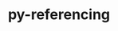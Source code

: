 ---
title: "py-referencing"
layout: cache
categories: [package, develop]
meta: {"compilers": ["gcc@=11.1.0", "gcc@=11.4.0", "gcc@=7.5.0", "gcc@=9.4.0"], "num_specs": 94, "num_specs_by_stack": {"data-vis-sdk": 11, "e4s": 29, "e4s-neoverse-v2": 18, "e4s-neoverse_v1": 9, "e4s-power": 4, "radiuss": 18, "root": 94}, "oss": ["ubuntu18.04", "ubuntu20.04", "ubuntu22.04"], "platforms": ["linux"], "stacks": ["data-vis-sdk", "e4s", "e4s-neoverse-v2", "e4s-neoverse_v1", "e4s-power", "radiuss", "root"], "targets": ["neoverse_v1", "neoverse_v2", "ppc64le", "x86_64_v3"], "versions": ["0.35.1"]}
spec_details: [{"compiler": "gcc@=11.1.0", "hash": "2umjoxt3cnudtylh3oj26u6rosyl3jhh", "os": "ubuntu20.04", "platform": "linux", "size": "-", "stacks": ["data-vis-sdk", "root"], "target": "x86_64_v3", "variants": ["build_system=python_pip"], "versions": ["0.35.1"]}, {"compiler": "gcc@=11.4.0", "hash": "2vmddkwd32o3eductysdxkkcc7ngi6kn", "os": "ubuntu22.04", "platform": "linux", "size": "-", "stacks": ["e4s", "root"], "target": "x86_64_v3", "variants": ["build_system=python_pip"], "versions": ["0.35.1"]}, {"compiler": "gcc@=11.4.0", "hash": "3ers3ogw3e54q5bscc5h64on2bcwlslx", "os": "ubuntu22.04", "platform": "linux", "size": "-", "stacks": ["e4s", "root"], "target": "x86_64_v3", "variants": ["build_system=python_pip"], "versions": ["0.35.1"]}, {"compiler": "gcc@=11.4.0", "hash": "3kh5mgg7acd3hsf7epd2w3cosj7mjqkj", "os": "ubuntu22.04", "platform": "linux", "size": "-", "stacks": ["e4s-neoverse-v2", "root"], "target": "neoverse_v2", "variants": ["build_system=python_pip"], "versions": ["0.35.1"]}, {"compiler": "gcc@=11.1.0", "hash": "5aqz2tyydjx2vrr733pyqutmp6bwhjpk", "os": "ubuntu20.04", "platform": "linux", "size": "-", "stacks": ["data-vis-sdk", "root"], "target": "x86_64_v3", "variants": ["build_system=python_pip"], "versions": ["0.35.1"]}, {"compiler": "gcc@=7.5.0", "hash": "5fsuky2ehxedw7dg474izqcubjl425p7", "os": "ubuntu18.04", "platform": "linux", "size": "-", "stacks": ["root"], "target": "x86_64_v3", "variants": ["build_system=python_pip"], "versions": ["0.35.1"]}, {"compiler": "gcc@=11.4.0", "hash": "5qk2vjox3pclnvxqne2x4z7lzv4eflnz", "os": "ubuntu22.04", "platform": "linux", "size": "-", "stacks": ["e4s-neoverse_v1", "root"], "target": "neoverse_v1", "variants": ["build_system=python_pip"], "versions": ["0.35.1"]}, {"compiler": "gcc@=11.4.0", "hash": "5uhnk5men76kodwdg4q3jl5dcqe2vxu5", "os": "ubuntu22.04", "platform": "linux", "size": "-", "stacks": ["e4s-neoverse-v2", "root"], "target": "neoverse_v2", "variants": ["build_system=python_pip"], "versions": ["0.35.1"]}, {"compiler": "gcc@=11.4.0", "hash": "5yd6o2pnsxbbchesomiz6yh2ruvgc6ox", "os": "ubuntu22.04", "platform": "linux", "size": "-", "stacks": ["e4s", "root"], "target": "x86_64_v3", "variants": ["build_system=python_pip"], "versions": ["0.35.1"]}, {"compiler": "gcc@=11.4.0", "hash": "5yur55izs4i4ecxbr52h6bxux4cmalqz", "os": "ubuntu22.04", "platform": "linux", "size": "-", "stacks": ["e4s-neoverse-v2", "root"], "target": "neoverse_v2", "variants": ["build_system=python_pip"], "versions": ["0.35.1"]}, {"compiler": "gcc@=11.4.0", "hash": "67sw7an4l57kqgqujhit5gdlvq6akebp", "os": "ubuntu22.04", "platform": "linux", "size": "-", "stacks": ["e4s", "root"], "target": "x86_64_v3", "variants": ["build_system=python_pip"], "versions": ["0.35.1"]}, {"compiler": "gcc@=11.4.0", "hash": "6vqb4iai65gt6udrlakd4t5ocqxgihzm", "os": "ubuntu22.04", "platform": "linux", "size": "-", "stacks": ["e4s-neoverse-v2", "root"], "target": "neoverse_v2", "variants": ["build_system=python_pip"], "versions": ["0.35.1"]}, {"compiler": "gcc@=9.4.0", "hash": "73krdfvhxfay56a6pprtbdxp3recd7e3", "os": "ubuntu20.04", "platform": "linux", "size": "-", "stacks": ["e4s-power", "root"], "target": "ppc64le", "variants": ["build_system=python_pip"], "versions": ["0.35.1"]}, {"compiler": "gcc@=11.4.0", "hash": "7becqkf477xfvt27tzlrliebpfugr2ez", "os": "ubuntu22.04", "platform": "linux", "size": "-", "stacks": ["e4s-neoverse-v2", "root"], "target": "neoverse_v2", "variants": ["build_system=python_pip"], "versions": ["0.35.1"]}, {"compiler": "gcc@=11.4.0", "hash": "7jajoot7lt5szngugx6u6ogn6ahon7d6", "os": "ubuntu22.04", "platform": "linux", "size": "-", "stacks": ["e4s", "root"], "target": "x86_64_v3", "variants": ["build_system=python_pip"], "versions": ["0.35.1"]}, {"compiler": "gcc@=11.4.0", "hash": "a243awp5y6jcrrpl525ydfq74hshxcwl", "os": "ubuntu22.04", "platform": "linux", "size": "-", "stacks": ["e4s", "root"], "target": "x86_64_v3", "variants": ["build_system=python_pip"], "versions": ["0.35.1"]}, {"compiler": "gcc@=7.5.0", "hash": "a3yqeswznrpdtpsfg4spgs3g7rywi7ko", "os": "ubuntu18.04", "platform": "linux", "size": "-", "stacks": ["radiuss", "root"], "target": "x86_64_v3", "variants": ["build_system=python_pip"], "versions": ["0.35.1"]}, {"compiler": "gcc@=11.4.0", "hash": "a6i4xktjy7hx26ae7fowxkfxihjf47gs", "os": "ubuntu22.04", "platform": "linux", "size": "-", "stacks": ["e4s", "root"], "target": "x86_64_v3", "variants": ["build_system=python_pip"], "versions": ["0.35.1"]}, {"compiler": "gcc@=11.1.0", "hash": "atsdlz4fh5zcrw5itne6afpjbzv4xloa", "os": "ubuntu20.04", "platform": "linux", "size": "-", "stacks": ["data-vis-sdk", "root"], "target": "x86_64_v3", "variants": ["build_system=python_pip"], "versions": ["0.35.1"]}, {"compiler": "gcc@=7.5.0", "hash": "ay2cgkzn3b6lh2yf2qddasddmpvf5ftu", "os": "ubuntu18.04", "platform": "linux", "size": "-", "stacks": ["radiuss", "root"], "target": "x86_64_v3", "variants": ["build_system=python_pip"], "versions": ["0.35.1"]}, {"compiler": "gcc@=11.4.0", "hash": "aycxtkoovuky56bj3dtmmbdxr5apbics", "os": "ubuntu22.04", "platform": "linux", "size": "-", "stacks": ["e4s-neoverse-v2", "root"], "target": "neoverse_v2", "variants": ["build_system=python_pip"], "versions": ["0.35.1"]}, {"compiler": "gcc@=7.5.0", "hash": "beyjpvbv4pdkenm264tirfwcuzwtzdk6", "os": "ubuntu18.04", "platform": "linux", "size": "-", "stacks": ["radiuss", "root"], "target": "x86_64_v3", "variants": ["build_system=python_pip"], "versions": ["0.35.1"]}, {"compiler": "gcc@=11.4.0", "hash": "brq5hi6ywirdytzxln57pfxiapbesmci", "os": "ubuntu22.04", "platform": "linux", "size": "-", "stacks": ["e4s", "root"], "target": "x86_64_v3", "variants": ["build_system=python_pip"], "versions": ["0.35.1"]}, {"compiler": "gcc@=11.1.0", "hash": "bshy3v5kxqodsrq6zebh5xkqwdechnwa", "os": "ubuntu20.04", "platform": "linux", "size": "-", "stacks": ["data-vis-sdk", "root"], "target": "x86_64_v3", "variants": ["build_system=python_pip"], "versions": ["0.35.1"]}, {"compiler": "gcc@=11.4.0", "hash": "cixikhasx75ej5mqp4ocsj44xddis7mi", "os": "ubuntu22.04", "platform": "linux", "size": "-", "stacks": ["e4s", "root"], "target": "x86_64_v3", "variants": ["build_system=python_pip"], "versions": ["0.35.1"]}, {"compiler": "gcc@=11.1.0", "hash": "dywplitmltkowohuhzyjwqchcpbroro6", "os": "ubuntu20.04", "platform": "linux", "size": "-", "stacks": ["data-vis-sdk", "root"], "target": "x86_64_v3", "variants": ["build_system=python_pip"], "versions": ["0.35.1"]}, {"compiler": "gcc@=11.4.0", "hash": "e2iulljp5qgtvsgzolzqhabveh4l4qu5", "os": "ubuntu22.04", "platform": "linux", "size": "-", "stacks": ["e4s", "root"], "target": "x86_64_v3", "variants": ["build_system=python_pip"], "versions": ["0.35.1"]}, {"compiler": "gcc@=11.4.0", "hash": "e6hyxrhp2o6zbxbta3ghqfg6f45cvcnr", "os": "ubuntu22.04", "platform": "linux", "size": "-", "stacks": ["e4s-neoverse_v1", "root"], "target": "neoverse_v1", "variants": ["build_system=python_pip"], "versions": ["0.35.1"]}, {"compiler": "gcc@=11.4.0", "hash": "e6sii3fbo35trgdv4msgbkqmksv6pefg", "os": "ubuntu22.04", "platform": "linux", "size": "-", "stacks": ["e4s-neoverse-v2", "root"], "target": "neoverse_v2", "variants": ["build_system=python_pip"], "versions": ["0.35.1"]}, {"compiler": "gcc@=7.5.0", "hash": "egx3ssdh4eqoh5zc6k7rip3gtys6efkw", "os": "ubuntu18.04", "platform": "linux", "size": "-", "stacks": ["radiuss", "root"], "target": "x86_64_v3", "variants": ["build_system=python_pip"], "versions": ["0.35.1"]}, {"compiler": "gcc@=11.4.0", "hash": "elmkbhq32m3p7fu23bbcf5of2qghtnnq", "os": "ubuntu22.04", "platform": "linux", "size": "-", "stacks": ["e4s-neoverse-v2", "root"], "target": "neoverse_v2", "variants": ["build_system=python_pip"], "versions": ["0.35.1"]}, {"compiler": "gcc@=11.4.0", "hash": "ezottvis2ixzdli7bsfelbpouilrwya6", "os": "ubuntu22.04", "platform": "linux", "size": "-", "stacks": ["e4s-neoverse_v1", "root"], "target": "neoverse_v1", "variants": ["build_system=python_pip"], "versions": ["0.35.1"]}, {"compiler": "gcc@=11.4.0", "hash": "flndjwnhdisjr4t4bpmnymcyjwzengxb", "os": "ubuntu22.04", "platform": "linux", "size": "-", "stacks": ["e4s", "root"], "target": "x86_64_v3", "variants": ["build_system=python_pip"], "versions": ["0.35.1"]}, {"compiler": "gcc@=11.4.0", "hash": "g6a2yrisy5spgouqlmlrabcliacixcev", "os": "ubuntu22.04", "platform": "linux", "size": "-", "stacks": ["e4s", "root"], "target": "x86_64_v3", "variants": ["build_system=python_pip"], "versions": ["0.35.1"]}, {"compiler": "gcc@=7.5.0", "hash": "geau3ubaxbn245czal7qh5pkqs4taufe", "os": "ubuntu18.04", "platform": "linux", "size": "-", "stacks": ["radiuss", "root"], "target": "x86_64_v3", "variants": ["build_system=python_pip"], "versions": ["0.35.1"]}, {"compiler": "gcc@=11.4.0", "hash": "gfxuonpjqz6eishr6jzrsvtcmvm3eecy", "os": "ubuntu22.04", "platform": "linux", "size": "-", "stacks": ["e4s-neoverse-v2", "root"], "target": "neoverse_v2", "variants": ["build_system=python_pip"], "versions": ["0.35.1"]}, {"compiler": "gcc@=7.5.0", "hash": "ggrjf2lstubkmbzvasncbotfhqhghbni", "os": "ubuntu18.04", "platform": "linux", "size": "-", "stacks": ["radiuss", "root"], "target": "x86_64_v3", "variants": ["build_system=python_pip"], "versions": ["0.35.1"]}, {"compiler": "gcc@=11.4.0", "hash": "gkh4m6nipsrxpr7txj7equxk3sc7o46r", "os": "ubuntu22.04", "platform": "linux", "size": "-", "stacks": ["e4s-neoverse-v2", "root"], "target": "neoverse_v2", "variants": ["build_system=python_pip"], "versions": ["0.35.1"]}, {"compiler": "gcc@=7.5.0", "hash": "gn2fgxsp2u7mo52zkvd3gl6tw5pheqy4", "os": "ubuntu18.04", "platform": "linux", "size": "-", "stacks": ["radiuss", "root"], "target": "x86_64_v3", "variants": ["build_system=python_pip"], "versions": ["0.35.1"]}, {"compiler": "gcc@=11.1.0", "hash": "h5ziwkwhpy2lxlvkwngxhvggbdblmek3", "os": "ubuntu20.04", "platform": "linux", "size": "-", "stacks": ["data-vis-sdk", "root"], "target": "x86_64_v3", "variants": ["build_system=python_pip"], "versions": ["0.35.1"]}, {"compiler": "gcc@=7.5.0", "hash": "hwmujrjt6jn26texbqgilprkzg5cvgyk", "os": "ubuntu18.04", "platform": "linux", "size": "-", "stacks": ["radiuss", "root"], "target": "x86_64_v3", "variants": ["build_system=python_pip"], "versions": ["0.35.1"]}, {"compiler": "gcc@=11.4.0", "hash": "i5qg523x3cbkojpetkcmtxjreil2gii4", "os": "ubuntu22.04", "platform": "linux", "size": "-", "stacks": ["e4s-neoverse-v2", "root"], "target": "neoverse_v2", "variants": ["build_system=python_pip"], "versions": ["0.35.1"]}, {"compiler": "gcc@=11.4.0", "hash": "iorm4bj66cjwqesxn4i27a224yc6qkx3", "os": "ubuntu22.04", "platform": "linux", "size": "-", "stacks": ["e4s", "root"], "target": "x86_64_v3", "variants": ["build_system=python_pip"], "versions": ["0.35.1"]}, {"compiler": "gcc@=11.4.0", "hash": "iruez3j3p3cjcrm6ys2ls3ouvttt5zvq", "os": "ubuntu22.04", "platform": "linux", "size": "-", "stacks": ["e4s", "root"], "target": "x86_64_v3", "variants": ["build_system=python_pip"], "versions": ["0.35.1"]}, {"compiler": "gcc@=7.5.0", "hash": "jxhgcn662p3etuebdnxi4ryecmotva2o", "os": "ubuntu18.04", "platform": "linux", "size": "-", "stacks": ["radiuss", "root"], "target": "x86_64_v3", "variants": ["build_system=python_pip"], "versions": ["0.35.1"]}, {"compiler": "gcc@=11.4.0", "hash": "jxv6a622v4kfpnsqi2r2hqwxqwsykfu5", "os": "ubuntu22.04", "platform": "linux", "size": "-", "stacks": ["e4s", "root"], "target": "x86_64_v3", "variants": ["build_system=python_pip"], "versions": ["0.35.1"]}, {"compiler": "gcc@=7.5.0", "hash": "khabjijpjejhzxb5wugprbi3tdaqwzav", "os": "ubuntu18.04", "platform": "linux", "size": "-", "stacks": ["radiuss", "root"], "target": "x86_64_v3", "variants": ["build_system=python_pip"], "versions": ["0.35.1"]}, {"compiler": "gcc@=11.4.0", "hash": "kjs5u4lbzo65ku3n6b2fltmb2vsnudqr", "os": "ubuntu22.04", "platform": "linux", "size": "-", "stacks": ["e4s", "root"], "target": "x86_64_v3", "variants": ["build_system=python_pip"], "versions": ["0.35.1"]}, {"compiler": "gcc@=11.4.0", "hash": "kjueyats22yopj7h7udsl27cjopeuvqo", "os": "ubuntu22.04", "platform": "linux", "size": "-", "stacks": ["e4s-neoverse_v1", "root"], "target": "neoverse_v1", "variants": ["build_system=python_pip"], "versions": ["0.35.1"]}, {"compiler": "gcc@=7.5.0", "hash": "kr3r3u5djrs5kffglqrtbhedwyqrpdwe", "os": "ubuntu18.04", "platform": "linux", "size": "-", "stacks": ["radiuss", "root"], "target": "x86_64_v3", "variants": ["build_system=python_pip"], "versions": ["0.35.1"]}, {"compiler": "gcc@=11.1.0", "hash": "kwfrtecryt6f23ma6csxxyl5g2lqtbpi", "os": "ubuntu20.04", "platform": "linux", "size": "-", "stacks": ["data-vis-sdk", "root"], "target": "x86_64_v3", "variants": ["build_system=python_pip"], "versions": ["0.35.1"]}, {"compiler": "gcc@=11.1.0", "hash": "l56akg526jpbr4sotyzrt4gtirkjxntj", "os": "ubuntu20.04", "platform": "linux", "size": "-", "stacks": ["data-vis-sdk", "root"], "target": "x86_64_v3", "variants": ["build_system=python_pip"], "versions": ["0.35.1"]}, {"compiler": "gcc@=11.4.0", "hash": "lvlhrujokmqx4xo7qpifhwzlff5ixf7u", "os": "ubuntu22.04", "platform": "linux", "size": "-", "stacks": ["e4s", "root"], "target": "x86_64_v3", "variants": ["build_system=python_pip"], "versions": ["0.35.1"]}, {"compiler": "gcc@=11.4.0", "hash": "m733xmp4t6ojccnq53nlx3l2h3x57oxe", "os": "ubuntu22.04", "platform": "linux", "size": "-", "stacks": ["e4s-neoverse_v1", "root"], "target": "neoverse_v1", "variants": ["build_system=python_pip"], "versions": ["0.35.1"]}, {"compiler": "gcc@=7.5.0", "hash": "mdwit4abkagka2adas3ny63adffypmsa", "os": "ubuntu18.04", "platform": "linux", "size": "-", "stacks": ["radiuss", "root"], "target": "x86_64_v3", "variants": ["build_system=python_pip"], "versions": ["0.35.1"]}, {"compiler": "gcc@=11.4.0", "hash": "mhlpjamtwkvcrtxmnrwmlziu3dutfbsl", "os": "ubuntu22.04", "platform": "linux", "size": "-", "stacks": ["e4s", "root"], "target": "x86_64_v3", "variants": ["build_system=python_pip"], "versions": ["0.35.1"]}, {"compiler": "gcc@=11.4.0", "hash": "mtsdczyhddsvtj6p74pk5totg4no3krt", "os": "ubuntu22.04", "platform": "linux", "size": "-", "stacks": ["e4s-neoverse_v1", "root"], "target": "neoverse_v1", "variants": ["build_system=python_pip"], "versions": ["0.35.1"]}, {"compiler": "gcc@=11.4.0", "hash": "o2yqv6zaxt3ux2rzjkw2izqpxrzvgfbp", "os": "ubuntu22.04", "platform": "linux", "size": "-", "stacks": ["e4s-neoverse-v2", "root"], "target": "neoverse_v2", "variants": ["build_system=python_pip"], "versions": ["0.35.1"]}, {"compiler": "gcc@=11.4.0", "hash": "objy4vm4e65kw6a7xpehtgkoaiaqqvre", "os": "ubuntu22.04", "platform": "linux", "size": "-", "stacks": ["root"], "target": "neoverse_v2", "variants": ["build_system=python_pip"], "versions": ["0.35.1"]}, {"compiler": "gcc@=11.4.0", "hash": "p3dbrfrfo5urtxxrosxy7zzl3zyxpls7", "os": "ubuntu22.04", "platform": "linux", "size": "-", "stacks": ["e4s", "root"], "target": "x86_64_v3", "variants": ["build_system=python_pip"], "versions": ["0.35.1"]}, {"compiler": "gcc@=11.4.0", "hash": "psgkhcgv2krnjkfbzqyqme2x6agl7wz5", "os": "ubuntu22.04", "platform": "linux", "size": "-", "stacks": ["e4s", "root"], "target": "x86_64_v3", "variants": ["build_system=python_pip"], "versions": ["0.35.1"]}, {"compiler": "gcc@=11.4.0", "hash": "qiisk23qw27d5hm6hff65u5n6uj6h2s4", "os": "ubuntu22.04", "platform": "linux", "size": "-", "stacks": ["e4s", "root"], "target": "x86_64_v3", "variants": ["build_system=python_pip"], "versions": ["0.35.1"]}, {"compiler": "gcc@=9.4.0", "hash": "qimftw34mr2amhf4aqb6zli4fyqgjm43", "os": "ubuntu20.04", "platform": "linux", "size": "-", "stacks": ["e4s-power", "root"], "target": "ppc64le", "variants": ["build_system=python_pip"], "versions": ["0.35.1"]}, {"compiler": "gcc@=11.4.0", "hash": "qtk3hkmdsaje3ukipxfq54h6oihh33sj", "os": "ubuntu22.04", "platform": "linux", "size": "-", "stacks": ["e4s", "root"], "target": "x86_64_v3", "variants": ["build_system=python_pip"], "versions": ["0.35.1"]}, {"compiler": "gcc@=11.1.0", "hash": "rhzynbuglfntrxo6vy2nlg5utgmicuiv", "os": "ubuntu20.04", "platform": "linux", "size": "-", "stacks": ["data-vis-sdk", "root"], "target": "x86_64_v3", "variants": ["build_system=python_pip"], "versions": ["0.35.1"]}, {"compiler": "gcc@=11.4.0", "hash": "rjflr2jfohdx3miovevdnxhvmd43e4qq", "os": "ubuntu22.04", "platform": "linux", "size": "-", "stacks": ["e4s-neoverse-v2", "root"], "target": "neoverse_v2", "variants": ["build_system=python_pip"], "versions": ["0.35.1"]}, {"compiler": "gcc@=11.4.0", "hash": "ruwdlz66neymthu3hsas6qxmnhqrjqi6", "os": "ubuntu22.04", "platform": "linux", "size": "-", "stacks": ["e4s-neoverse_v1", "root"], "target": "neoverse_v1", "variants": ["build_system=python_pip"], "versions": ["0.35.1"]}, {"compiler": "gcc@=11.4.0", "hash": "rwrmwdkwcnyfhaupd3mj2oibn2r53obt", "os": "ubuntu22.04", "platform": "linux", "size": "-", "stacks": ["e4s-neoverse-v2", "root"], "target": "neoverse_v2", "variants": ["build_system=python_pip"], "versions": ["0.35.1"]}, {"compiler": "gcc@=11.1.0", "hash": "s3pyhv5v5jyemt5nv3tqxdykthvwurxv", "os": "ubuntu20.04", "platform": "linux", "size": "-", "stacks": ["data-vis-sdk", "root"], "target": "x86_64_v3", "variants": ["build_system=python_pip"], "versions": ["0.35.1"]}, {"compiler": "gcc@=11.4.0", "hash": "sdlv3yg2ikfrpqos5m2kcz3wnthcc46v", "os": "ubuntu22.04", "platform": "linux", "size": "-", "stacks": ["e4s", "root"], "target": "x86_64_v3", "variants": ["build_system=python_pip"], "versions": ["0.35.1"]}, {"compiler": "gcc@=11.4.0", "hash": "t3kgpoqelutioibbrevy5cgffuyeig5f", "os": "ubuntu22.04", "platform": "linux", "size": "-", "stacks": ["e4s", "root"], "target": "x86_64_v3", "variants": ["build_system=python_pip"], "versions": ["0.35.1"]}, {"compiler": "gcc@=11.4.0", "hash": "teafskiehtq2davi72dj2wxnesotlcoj", "os": "ubuntu22.04", "platform": "linux", "size": "-", "stacks": ["e4s", "root"], "target": "x86_64_v3", "variants": ["build_system=python_pip"], "versions": ["0.35.1"]}, {"compiler": "gcc@=11.4.0", "hash": "teqc66ios4tjj4fbgqw27h5r2rvs6wtn", "os": "ubuntu22.04", "platform": "linux", "size": "-", "stacks": ["e4s", "root"], "target": "x86_64_v3", "variants": ["build_system=python_pip"], "versions": ["0.35.1"]}, {"compiler": "gcc@=11.4.0", "hash": "tfek6ko5ayolrqmaixhnsum2pfxtprxv", "os": "ubuntu22.04", "platform": "linux", "size": "-", "stacks": ["e4s-neoverse-v2", "root"], "target": "neoverse_v2", "variants": ["build_system=python_pip"], "versions": ["0.35.1"]}, {"compiler": "gcc@=11.4.0", "hash": "tj7557rklrxj5vx24wowxdu2kh5m4wun", "os": "ubuntu22.04", "platform": "linux", "size": "-", "stacks": ["e4s-neoverse-v2", "root"], "target": "neoverse_v2", "variants": ["build_system=python_pip"], "versions": ["0.35.1"]}, {"compiler": "gcc@=7.5.0", "hash": "tujdwarp47qjlhhiqxnyhcvrx76mnotk", "os": "ubuntu18.04", "platform": "linux", "size": "-", "stacks": ["root"], "target": "x86_64_v3", "variants": ["build_system=python_pip"], "versions": ["0.35.1"]}, {"compiler": "gcc@=11.4.0", "hash": "tvut5u2gu37njlgz3jnxavz5x2jlc26h", "os": "ubuntu22.04", "platform": "linux", "size": "-", "stacks": ["e4s", "root"], "target": "x86_64_v3", "variants": ["build_system=python_pip"], "versions": ["0.35.1"]}, {"compiler": "gcc@=11.4.0", "hash": "u2kjrdog3piare5cpbfpksipkp25acmz", "os": "ubuntu22.04", "platform": "linux", "size": "-", "stacks": ["root"], "target": "x86_64_v3", "variants": ["build_system=python_pip"], "versions": ["0.35.1"]}, {"compiler": "gcc@=9.4.0", "hash": "uf5id3pqe5axdxbrntm6vyrb43ixlwrd", "os": "ubuntu20.04", "platform": "linux", "size": "-", "stacks": ["e4s-power", "root"], "target": "ppc64le", "variants": ["build_system=python_pip"], "versions": ["0.35.1"]}, {"compiler": "gcc@=11.4.0", "hash": "ufbv5hzqlhkofai2n75uqidnbfxzuvlj", "os": "ubuntu22.04", "platform": "linux", "size": "-", "stacks": ["e4s", "root"], "target": "x86_64_v3", "variants": ["build_system=python_pip"], "versions": ["0.35.1"]}, {"compiler": "gcc@=11.4.0", "hash": "v3jvleoyjnjxah73gbg7ysxqfezpf62q", "os": "ubuntu22.04", "platform": "linux", "size": "-", "stacks": ["e4s-neoverse-v2", "root"], "target": "neoverse_v2", "variants": ["build_system=python_pip"], "versions": ["0.35.1"]}, {"compiler": "gcc@=9.4.0", "hash": "vhmnr2bz4fynpw3gngq6akxpfpoozbqb", "os": "ubuntu20.04", "platform": "linux", "size": "-", "stacks": ["e4s-power", "root"], "target": "ppc64le", "variants": ["build_system=python_pip"], "versions": ["0.35.1"]}, {"compiler": "gcc@=7.5.0", "hash": "voarnqr6njispfotxhlczoz7ket3bwz4", "os": "ubuntu18.04", "platform": "linux", "size": "-", "stacks": ["radiuss", "root"], "target": "x86_64_v3", "variants": ["build_system=python_pip"], "versions": ["0.35.1"]}, {"compiler": "gcc@=7.5.0", "hash": "w6svllhyqnhknk4kllhhfcxqjzqldx5j", "os": "ubuntu18.04", "platform": "linux", "size": "-", "stacks": ["radiuss", "root"], "target": "x86_64_v3", "variants": ["build_system=python_pip"], "versions": ["0.35.1"]}, {"compiler": "gcc@=11.4.0", "hash": "wybuxpy3roqvysgkb3nhf5kdq3pzhfai", "os": "ubuntu22.04", "platform": "linux", "size": "-", "stacks": ["e4s-neoverse-v2", "root"], "target": "neoverse_v2", "variants": ["build_system=python_pip"], "versions": ["0.35.1"]}, {"compiler": "gcc@=7.5.0", "hash": "x66y2ghisyzxvz2dak6qhg63svvs3mdy", "os": "ubuntu18.04", "platform": "linux", "size": "-", "stacks": ["radiuss", "root"], "target": "x86_64_v3", "variants": ["build_system=python_pip"], "versions": ["0.35.1"]}, {"compiler": "gcc@=7.5.0", "hash": "xpntthty65itomn7v5ttk3ekxsjamepq", "os": "ubuntu18.04", "platform": "linux", "size": "-", "stacks": ["radiuss", "root"], "target": "x86_64_v3", "variants": ["build_system=python_pip"], "versions": ["0.35.1"]}, {"compiler": "gcc@=11.1.0", "hash": "xtir4h73zjdiuvckzqonhgsg33usxwuu", "os": "ubuntu20.04", "platform": "linux", "size": "-", "stacks": ["data-vis-sdk", "root"], "target": "x86_64_v3", "variants": ["build_system=python_pip"], "versions": ["0.35.1"]}, {"compiler": "gcc@=7.5.0", "hash": "xtnmv2gkowi3nk3tvds3ude5hlhrxsr6", "os": "ubuntu18.04", "platform": "linux", "size": "-", "stacks": ["radiuss", "root"], "target": "x86_64_v3", "variants": ["build_system=python_pip"], "versions": ["0.35.1"]}, {"compiler": "gcc@=7.5.0", "hash": "yjq2mki2zoqodwkzpkjwoqkql33zq5fk", "os": "ubuntu18.04", "platform": "linux", "size": "-", "stacks": ["radiuss", "root"], "target": "x86_64_v3", "variants": ["build_system=python_pip"], "versions": ["0.35.1"]}, {"compiler": "gcc@=11.4.0", "hash": "ynogif2dlmq46jbudpht3of2ztj54phb", "os": "ubuntu22.04", "platform": "linux", "size": "-", "stacks": ["e4s-neoverse_v1", "root"], "target": "neoverse_v1", "variants": ["build_system=python_pip"], "versions": ["0.35.1"]}, {"compiler": "gcc@=11.4.0", "hash": "zccdbp5cprm3fcvruybwag7hxfsuinnz", "os": "ubuntu22.04", "platform": "linux", "size": "-", "stacks": ["root"], "target": "neoverse_v2", "variants": ["build_system=python_pip"], "versions": ["0.35.1"]}, {"compiler": "gcc@=11.4.0", "hash": "zhkuofzqambxiy3ghozsz6tswkfoy5tf", "os": "ubuntu22.04", "platform": "linux", "size": "-", "stacks": ["e4s-neoverse_v1", "root"], "target": "neoverse_v1", "variants": ["build_system=python_pip"], "versions": ["0.35.1"]}, {"compiler": "gcc@=11.4.0", "hash": "zr4rnohjuzp6m6coyhrl3irrnh7wnrhv", "os": "ubuntu22.04", "platform": "linux", "size": "-", "stacks": ["e4s", "root"], "target": "x86_64_v3", "variants": ["build_system=python_pip"], "versions": ["0.35.1"]}]
---